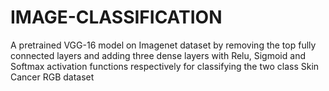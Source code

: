 # IMAGE-CLASSIFICATION

A pretrained VGG-16 model on Imagenet dataset by removing the top fully 
connected layers and adding three dense layers with Relu, Sigmoid and Softmax activation functions respectively for classifying the two 
class Skin Cancer RGB dataset
